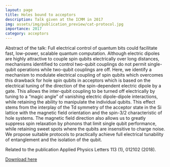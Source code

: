 ```yaml
---
layout: page
title: Holes bound to acceptors
description: Talk given at the ICMM in 2017
img: assets/img/publication_preview/cat-protocol.jpg
importance: 2017
category: acceptors
---
```


Abstract of the talk: Full electrical control of quantum bits could facilitate fast, low-power, scalable quantum computation. Although electric dipoles are highly attractive to couple spin qubits electrically over long distances, mechanisms identified to control two-qubit couplings do not permit single-qubit operations while two-qubit couplings are off. Here, we identify a mechanism to modulate electrical coupling of spin qubits which overcomes this drawback for hole spin qubits in acceptors which is based on the electrical tuning of the direction of the spin-dependent electric dipole by a gate. This allows the inter-qubit coupling to be turned off electrically by tuning to a “magic angle” of vanishing electric dipole-dipole interactions, while retaining the ability to manipulate the individual qubits. This effect stems from the interplay of the Td symmetry of the acceptor state in the Si lattice with the magnetic field orientation and the spin-3/2 characteristic of hole systems. The magnetic field direction also allows us to greatly suppress spin relaxation by phonons that limit single qubit performance, while retaining sweet spots where the qubits are insensitive to charge noise. We propose suitable protocols to practically achieve full electrical tunability of entanglement and the isolation of the qubit.


Related to the publication Applied Physics Letters 113 (1), 012102 (2018).

<a href="/assets/pdf/acceptors-ICMM.pdf" target="_blank" rel="noopener noreferrer">Download here <i class="fas fa-file-pdf"></i></a>
